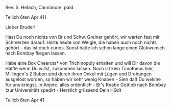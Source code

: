 Rev. S. Hebich, Cannanore. paid

 Tellich 6ten Apr 411

Lieber Bruder!

Hast Du noch nichts von Br und Schw. Greiner gehört, wir warten fast mit Schmerzen darauf. Hörte heute von Weigle, die haben auch noch nichts gehört - das ist doch curios. Sonst hätte ich schon lange einen Glükwunsch nach Bombay fliegen lassen.

Habe eine Box Cheeruts* von Trichinopoly erhalten und will Dir davon die Hälfte wenn Du willst, zukommen lassen. Noch ist kein Timotheus hier, Millingen's 2 Buben sind durch ihren Onkel mit Lügen und Drohungen ausgelöst worden, so haben wir sehr wenig Knaben - Sieh daß Du welche für uns kriegst. In Anjerc. alles ordentlich - Br's Knabe Gottlob nach Bombay (zur Universität) spedirt -
 Herzlich grüssend
 Dein HGdt

Tellich 6ten Apr 41

